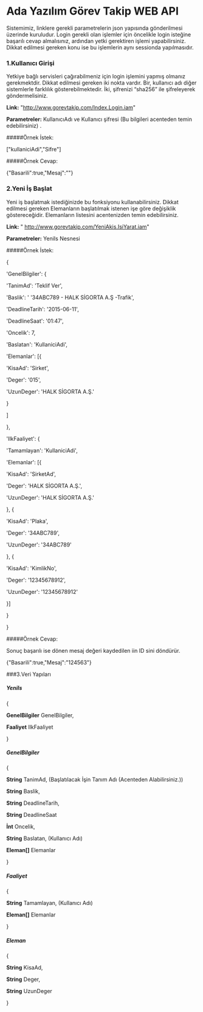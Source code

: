 # Ada Yazılım Görev Takip WEB API

Sistemimiz, linklere gerekli parametrelerin json yapısında gönderilmesi üzerinde kuruludur. Login gerekli olan işlemler için öncelikle login isteğine başarılı cevap almalısınız, ardından yetki gerektiren işlemi yapabilirsiniz. Dikkat edilmesi gereken konu ise bu işlemlerin aynı sessionda yapılmasıdır.

### 1.Kullanıcı Girişi

Yetkiye bağlı servisleri çağırabilmeniz için login işlemini yapmış olmanız gerekmektdir. Dikkat edilmesi gereken iki nokta vardır. Bir, kullanıcı adı diğer sistemlerle farklılık gösterebilmektedir. İki, şifrenizi “sha256” ile şifreleyerek göndermelisiniz.

**Link:** "http://www.gorevtakip.com/Index.Login.iam"

**Parametreler:** KullanıcıAdı ve Kullanıcı şifresi (Bu bilgileri acenteden temin edebilirsiniz) .

#####Örnek İstek:

["kullaniciAdi","Sifre"]

#####Örnek Cevap:

{"Basarili":true,"Mesaj":""}

### 2.Yeni İş Başlat

Yeni iş başlatmak istediğinizde bu fonksiyonu kullanabilirsiniz. Dikkat edilmesi gereken Elemanların başlatılmak istenen işe göre değişiklik göstereceğidir. Elemanların listesini acentenizden temin edebilirsiniz.

**Link:** " http://www.gorevtakip.com/YeniAkis.IsiYarat.iam"

**Parametreler:** YeniIs Nesnesi

#####Örnek İstek:

{

'GenelBilgiler': {

'TanimAd': 'Teklif Ver',

'Baslik': ' '34ABC789 - HALK SİGORTA A.Ş -Trafik',

'DeadlineTarih': '2015-06-11',

'DeadlineSaat': '01:47',

'Oncelik': 7,

'Baslatan': 'KullaniciAdi',

'Elemanlar': [{

'KisaAd': 'Sirket',

'Deger': '015',

'UzunDeger': 'HALK SİGORTA A.Ş.'

}

]

},

'IlkFaaliyet': {

'Tamamlayan': 'KullaniciAdi',

'Elemanlar': [{

'KisaAd': 'SirketAd',

'Deger': 'HALK SİGORTA A.Ş.',

'UzunDeger': 'HALK SİGORTA A.Ş.'

}, {

'KisaAd': 'Plaka',

'Deger': '34ABC789',

'UzunDeger': '34ABC789'

}, {

'KisaAd': 'KimlikNo',

'Deger': '12345678912',

'UzunDeger': '12345678912'

}]

}

}

#####Örnek Cevap:

Sonuç başarılı ise dönen mesaj değeri kaydedilen iin ID sini döndürür.

{"Basarili":true,"Mesaj":"124563"}

###3.Veri Yapıları

##### YeniIs

{

**GenelBilgiler** GenelBilgiler,

**Faaliyet** IlkFaaliyet

}

##### GenelBilgiler

{

**String** TanimAd, (Başlatılacak İşin Tanım Adı (Acenteden Alabilirsiniz.))

**String** Baslik,

**String** DeadlineTarih,

**String** DeadlineSaat

**İnt** Oncelik,

**String** Baslatan, (Kullanıcı Adı)

**Eleman[]** Elemanlar

}

##### Faaliyet

{

**String** Tamamlayan, (Kullanıcı Adı)

**Eleman[]** Elemanlar

}

##### Eleman

{

**String** KisaAd,

**String** Deger,

**String** UzunDeger

}
